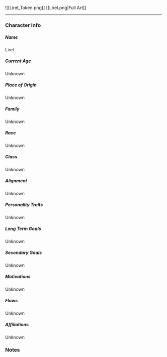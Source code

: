 ![[Lirel_Token.png]]
[[Lirel.png|Full Art]]

---
### Character Info
##### Name 
Lirel 
##### Current Age
Unknown
##### Place of Origin
Unknown
##### Family
Unknown
##### Race
Unknown
##### Class
Unknown
##### Alignment
Unknown
##### Personality Traits
Unknown
##### Long Term Goals
Unknown
##### Secondary Goals
Unknown
##### Motivations
Unknown

##### Flaws
Unknown

##### Affiliations
Unknown

### Notes

